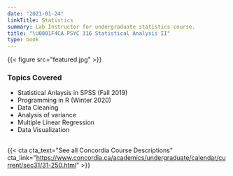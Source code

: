 ```yaml
---
date: "2021-01-24"
linkTitle: Statistics
summary: Lab Instructor for undergraduate statistics course.
title: "\U0001F4CA PSYC 316 Statistical Analysis II"
type: book
---
```


{{< figure src="featured.jpg" >}}

### Topics Covered

- Statistical Anlaysis in SPSS (Fall 2019)
- Programming in R (Winter 2020)
- Data Cleaning
- Analysis of variance
- Multiple Linear Regression
- Data Visualization



## 


{{< cta cta_text="See all Concordia Course Descriptions" cta_link="https://www.concordia.ca/academics/undergraduate/calendar/current/sec31/31-250.html" >}}
